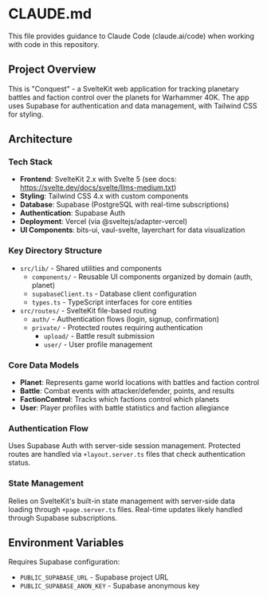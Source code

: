 # CLAUDE.md

This file provides guidance to Claude Code (claude.ai/code) when working with code in this repository.

## Project Overview

This is "Conquest" - a SvelteKit web application for tracking planetary battles and faction control over the planets for Warhammer 40K. The app uses Supabase for authentication and data management, with Tailwind CSS for styling.

## Architecture

### Tech Stack

- **Frontend**: SvelteKit 2.x with Svelte 5 (see docs: https://svelte.dev/docs/svelte/llms-medium.txt)
- **Styling**: Tailwind CSS 4.x with custom components
- **Database**: Supabase (PostgreSQL with real-time subscriptions)
- **Authentication**: Supabase Auth
- **Deployment**: Vercel (via @sveltejs/adapter-vercel)
- **UI Components**: bits-ui, vaul-svelte, layerchart for data visualization

### Key Directory Structure

- `src/lib/` - Shared utilities and components
  - `components/` - Reusable UI components organized by domain (auth, planet)
  - `supabaseClient.ts` - Database client configuration
  - `types.ts` - TypeScript interfaces for core entities
- `src/routes/` - SvelteKit file-based routing
  - `auth/` - Authentication flows (login, signup, confirmation)
  - `private/` - Protected routes requiring authentication
    - `upload/` - Battle result submission
    - `user/` - User profile management

### Core Data Models

- **Planet**: Represents game world locations with battles and faction control
- **Battle**: Combat events with attacker/defender, points, and results
- **FactionControl**: Tracks which factions control which planets
- **User**: Player profiles with battle statistics and faction allegiance

### Authentication Flow

Uses Supabase Auth with server-side session management. Protected routes are handled via `+layout.server.ts` files that check authentication status.

### State Management

Relies on SvelteKit's built-in state management with server-side data loading through `+page.server.ts` files. Real-time updates likely handled through Supabase subscriptions.

## Environment Variables

Requires Supabase configuration:

- `PUBLIC_SUPABASE_URL` - Supabase project URL
- `PUBLIC_SUPABASE_ANON_KEY` - Supabase anonymous key
